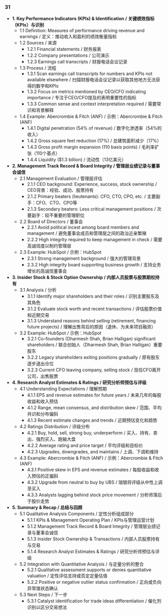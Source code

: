 ### 31
- **1. Key Performance Indicators (KPIs) & Identification / 关键绩效指标（KPIs）与识别**
    - 1.1 Definition: Measures of performance driving revenue and earnings / 定义：推动收入和盈利的绩效衡量指标
    - 1.2 Sources / 来源
        - 1.2.1 Financial statements / 财务报表
        - 1.2.2 Company presentations / 公司演示
        - 1.2.3 Earnings call transcripts / 财报电话会议记录
    - 1.3 Process / 流程
        - 1.3.1 Scan earnings call transcripts for numbers and KPIs not available elsewhere / 扫描财报电话会议记录以获取其他地方无法获得的数字和KPIs
        - 1.3.2 Focus on metrics mentioned by CEO/CFO indicating importance / 专注于CEO/CFO提及的表明重要性的指标
        - 1.3.3 Common sense and context interpretation required / 需要常识和背景解释
    - 1.4 Example: Abercrombie & Fitch (ANF) / 示例：Abercrombie & Fitch (ANF)
        - 1.4.1 Digital penetration (54% of revenue) / 数字化渗透率（54%的收入）
        - 1.4.2 Gross square feet reduction (17%) / 总建筑面积减少（17%）
        - 1.4.3 Gross profit margin expansion (110 basis points) / 毛利率扩张（110个基点）
        - 1.4.4 Liquidity ($1.3 billion) / 流动性（13亿美元）
- **2. Management Track Record & Board Integrity / 管理层业绩记录与董事会诚信**
    - 2.1 Management Evaluation / 管理层评估
        - 2.1.1 CEO background: Experience, success, stock ownership / CEO背景：经验、成功、股票持有
        - 2.1.2 Primary beaters (lieutenants): CFO, CTO, CPO, etc. / 主要副手：CFO、CTO、CPO等
        - 2.1.3 Secondary beaters: Less critical management positions / 次要副手：较不重要的管理职位
    - 2.2 Board of Directors / 董事会
        - 2.2.1 Avoid political incest among board members and management / 避免董事会成员和管理层之间的政治近亲繁殖
        - 2.2.2 High integrity required to keep management in check / 需要高诚信度以制约管理层
    - 2.3 Example: HubSpot / 示例：HubSpot
        - 2.3.1 Strong management background / 强大的管理背景
        - 2.3.2 High integrity board supporting business growth / 支持业务增长的高诚信董事会
- **3. Insider Stock & Stock Option Ownership / 内部人员股票与股票期权持有**
    - 3.1 Analysis / 分析
        - 3.1.1 Identify major shareholders and their roles / 识别主要股东及其角色
        - 3.1.2 Evaluate stock worth and recent transactions / 评估股票价值和近期交易
        - 3.1.3 Understand reasons behind selling (retirement, financing future projects) / 理解出售背后的原因（退休、为未来项目融资）
    - 3.2 Example: HubSpot / 示例：HubSpot
        - 3.2.1 Co-founders (Dharmesh Shah, Brian Halligan) significant shareholders / 联合创始人（Dharmesh Shah, Brian Halligan）重要股东
        - 3.2.2 Legacy shareholders exiting positions gradually / 原有股东逐步退出仓位
        - 3.2.3 Current CFO leaving company, selling stock / 现任CFO离开公司，出售股票
- **4. Research Analyst Estimates & Ratings / 研究分析师预估与评级**
    - 4.1 Understanding Expectations / 理解预期
        - 4.1.1 EPS and revenue estimates for future years / 未来几年的每股收益和收入预估
        - 4.1.2 Range, mean consensus, and distribution skew / 范围、平均共识和分布偏斜
        - 4.1.3 Recent estimate changes and trends / 近期预估变化和趋势
    - 4.2 Ratings Distribution / 评级分布
        - 4.2.1 Buy, hold, sell, strong buy, underperform / 买入、持有、卖出、强烈买入、跑输大盘
        - 4.2.2 Average rating and price target / 平均评级和目标价
        - 4.2.3 Upgrades, downgrades, and maintains / 上调、下调和维持
    - 4.3 Example: Abercrombie & Fitch (ANF) / 示例：Abercrombie & Fitch (ANF)
        - 4.3.1 Positive skew in EPS and revenue estimates / 每股收益和收入预估的正偏斜
        - 4.3.2 Upgrade from neutral to buy by UBS / 瑞银将评级从中性上调至买入
        - 4.3.3 Analysts lagging behind stock price movement / 分析师落后于股价走势
- **5. Summary & Recap / 总结与回顾**
    - 5.1 Qualitative Analysis Components / 定性分析组成部分
        - 5.1.1 KPIs & Management Operating Plan / KPIs与管理运营计划
        - 5.1.2 Management Track Record & Board Integrity / 管理层业绩记录与董事会诚信
        - 5.1.3 Insider Stock Ownership & Transactions / 内部人员股票持有与交易
        - 5.1.4 Research Analyst Estimates & Ratings / 研究分析师预估与评级
    - 5.2 Integration with Quantitative Analysis / 与定量分析的整合
        - 5.2.1 Qualitative assessment supports or denies quantitative valuation / 定性评估支持或否定定量估值
        - 5.2.2 Positive or negative outlier status confirmation / 正向或负向异常值状态确认
    - 5.3 Next Steps / 下一步
        - 5.3.1 Catalyst identification for trade ideas differentiation / 催化剂识别以区分交易想法

